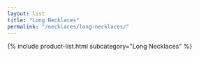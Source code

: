 ```yaml
---
layout: list
title: "Long Necklaces"
permalink: "/necklaces/long-necklaces/"
---
```


{% include product-list.html subcategory="Long Necklaces" %}
